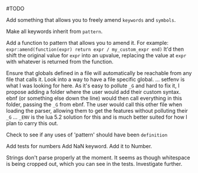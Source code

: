 #TODO

Add something that allows you to freely amend `keywords` and `symbols`.

Make all keywords inherit from `pattern`.

Add a function to pattern that allows you to amend it.
For example:
`expr:amend(function(expr) return expr / my_custom_expr end)`
It'd then shift the original value for `expr` into an upvalue, replacing the value at `expr` with whatever is returned from the function.

Ensure that globals defined in a file will automatically be reachable from any file that calls it.
Look into a way to have a file specific global.
...
setfenv is what I was looking for here.
As it's easy to pollute `_G` and hard to fix it, I propose adding a folder where the user would add their custom syntax.
ebnf (or something else down the line) would then call everything in this folder, passing the `_G` from ebnf.
The user would call this other file when loading the parser, allowing them to get the features without polluting their `_G`
...
`_ENV` is the lua 5.2 solution for this and is much better suited for how I plan to carry this out.

Check to see if any uses of 'pattern' should have been `definition`

Add tests for numbers
Add NaN keyword. Add it to Number.


Strings don't parse properly at the moment. It seems as though whitespace is being cropped out, which you can see in the tests. Investigate further.
